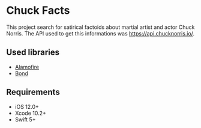 #  Chuck Facts

This project search for satirical factoids about martial artist and actor Chuck Norris.
The API used to get this informations was https://api.chucknorris.io/.

## Used libraries

- [Alamofire](https://github.com/Alamofire/Alamofire)
- [Bond](https://github.com/DeclarativeHub/Bond)

## Requirements

- iOS 12.0+
- Xcode 10.2+
- Swift 5+

